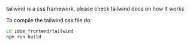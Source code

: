 tailwind is a css framework, please check tailwind docs on how it works

To compile the tailwind css file do:

```bash
cd idom_frontend/tailwind
npm run build
```